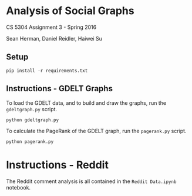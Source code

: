 # Analysis of Social Graphs
CS 5304 Assignment 3 - Spring 2016

Sean Herman, Daniel Reidler, Haiwei Su

## Setup
    pip install -r requirements.txt

## Instructions - GDELT Graphs
To load the GDELT data, and to build and draw the graphs, run the `gdeltgraph.py` script.

    python gdeltgraph.py

To calculate the PageRank of the GDELT graph, run the `pagerank.py` script.

    python pagerank.py

# Instructions - Reddit
The Reddit comment analysis is all contained in the `Reddit Data.ipynb` notebook.
